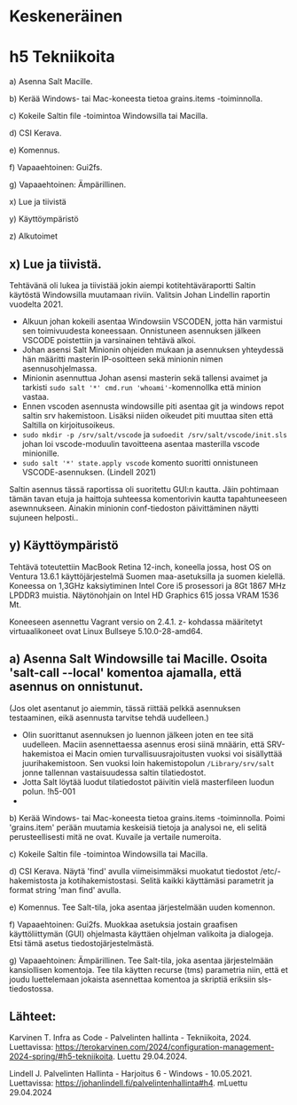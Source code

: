 # Keskeneräinen

# h5 Tekniikoita

a) Asenna Salt Macille.

b) Kerää Windows- tai Mac-koneesta tietoa grains.items -toiminnolla.

c) Kokeile Saltin file -toimintoa Windowsilla tai Macilla.

d) CSI Kerava.

e) Komennus.

f) Vapaaehtoinen: Gui2fs.

g) Vapaaehtoinen: Ämpärillinen.

x) Lue ja tiivistä 

y) Käyttöympäristö

z) Alkutoimet



##  x) Lue ja tiivistä. 

Tehtävänä oli lukea ja tiivistää jokin aiempi kotitehtäväraportti Saltin käytöstä Windowsilla muutamaan riviin. Valitsin Johan Lindellin raportin vuodelta 2021.

- Alkuun johan kokeili asentaa Windowsiin VSCODEN, jotta hän varmistui sen toimivuudesta koneessaan. Onnistuneen asennuksen jälkeen VSCODE poistettiin ja varsinainen tehtävä alkoi.
- Johan asensi Salt Minionin ohjeiden mukaan ja asennuksen yhteydessä hän määritti masterin IP-osoitteen sekä minionin nimen asennusohjelmassa.
- Minionin asennuttua Johan asensi masterin sekä tallensi avaimet ja tarkisti `sudo salt '*' cmd.run 'whoami'`-komennollka että minion vastaa.
- Ennen vscoden asennusta windowsille piti asentaa git ja windows repot saltin srv hakemistoon. Lisäksi niiden oikeudet piti muuttaa siten että Saltilla on kirjoitusoikeus.
- `sudo mkdir -p /srv/salt/vscode` ja `sudoedit /srv/salt/vscode/init.sls` johan loi vscode-moduulin tavoitteena asentaa masterilla vscode minionille.
- `sudo salt '*' state.apply vscode` komento suoritti onnistuneen VSCODE-asennuksen.
  (Lindell 2021)

Saltin asennus tässä raportissa oli suoritettu GUI:n kautta. Jäin pohtimaan tämän tavan etuja ja haittoja suhteessa komentorivin kautta tapahtuneeseen asewnnukseen. Ainakin minionin conf-tiedoston päivittäminen näytti sujuneen helposti..

## y) Käyttöympäristö

Tehtävä toteutettiin MacBook Retina 12-inch, koneella jossa, host OS on Ventura 13.6.1 käyttöjärjestelmä Suomen maa-asetuksilla ja suomen kielellä. Koneessa on 1,3GHz kaksiytiminen Intel Core i5 prosessori ja 8Gt 1867 MHz LPDDR3 muistia. Näytönohjain on Intel HD Graphics 615 jossa VRAM 1536 Mt.

Koneeseen asennettu Vagrant versio on 2.4.1.
z- kohdassa määritetyt virtuaalikoneet ovat Linux Bullseye 5.10.0-28-amd64.

  
##  a) Asenna Salt Windowsille tai Macille. Osoita 'salt-call --local' komentoa ajamalla, että asennus on onnistunut. 
(Jos olet asentanut jo aiemmin, tässä riittää pelkkä asennuksen testaaminen, eikä asennusta tarvitse tehdä uudelleen.)
- Olin suorittanut asennuksen jo luennon jälkeen joten en tee sitä uudelleen. Maciin asennettaessa asennus erosi siinä mnäärin, että SRV-hakemistoa ei Macin omien turvallisuusrajoitusten vuoksi voi sisällyttää juurihakemistoon. Sen vuoksi loin hakemistopolun `/Library/srv/salt` jonne tallennan vastaisuudessa saltin tilatiedostot.
- Jotta Salt löytää luodut tilatiedostot päivitin vielä masterfileen luodun polun.
  !h5-001
- 

b) Kerää Windows- tai Mac-koneesta tietoa grains.items -toiminnolla. Poimi 'grains.item' perään muutamia keskeisiä tietoja ja analysoi ne, eli selitä perusteellisesti mitä ne ovat. Kuvaile ja vertaile numeroita.

  
c) Kokeile Saltin file -toimintoa Windowsilla tai Macilla.

  
d) CSI Kerava. Näytä 'find' avulla viimeisimmäksi muokatut tiedostot /etc/-hakemistosta ja kotihakemistostasi. Selitä kaikki käyttämäsi parametrit ja format string 'man find' avulla.
  
e) Komennus. Tee Salt-tila, joka asentaa järjestelmään uuden komennon.
  
f) Vapaaehtoinen: Gui2fs. Muokkaa asetuksia jostain graafisen käyttöliittymän (GUI) ohjelmasta käyttäen ohjelman valikoita ja dialogeja. Etsi tämä asetus tiedostojärjestelmästä.


g) Vapaaehtoinen: Ämpärillinen. Tee Salt-tila, joka asentaa järjestelmään kansiollisen komentoja. Tee tila käytten recurse (tms) parametria niin, että et joudu luettelemaan jokaista asennettaa komentoa ja skriptiä eriksiin sls-tiedostossa.


## Lähteet:

Karvinen T.  Infra as Code - Palvelinten hallinta - Tekniikoita, 2024. Luettavissa: https://terokarvinen.com/2024/configuration-management-2024-spring/#h5-tekniikoita. Luettu 29.04.2024.

Lindell J. Palvelinten Hallinta - Harjoitus 6 - Windows - 10.05.2021. Luettavissa: https://johanlindell.fi/palvelintenhallinta#h4. mLuettu 29.04.2024
